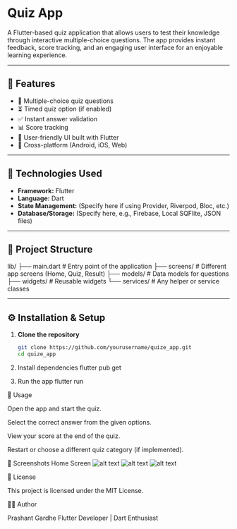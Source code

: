 # Quiz App

A Flutter-based quiz application that allows users to test their knowledge through interactive multiple-choice questions. The app provides instant feedback, score tracking, and an engaging user interface for an enjoyable learning experience.

---

## 📌 Features
- 📝 Multiple-choice quiz questions
- ⏳ Timed quiz option (if enabled)
- ✅ Instant answer validation
- 📊 Score tracking
- 🎨 User-friendly UI built with Flutter
- 📱 Cross-platform (Android, iOS, Web)

---

## 🚀 Technologies Used
- **Framework:** Flutter
- **Language:** Dart
- **State Management:** (Specify here if using Provider, Riverpod, Bloc, etc.)
- **Database/Storage:** (Specify here, e.g., Firebase, Local SQFlite, JSON files)

---

## 📂 Project Structure
lib/
├── main.dart # Entry point of the application
├── screens/ # Different app screens (Home, Quiz, Result)
├── models/ # Data models for questions
├── widgets/ # Reusable widgets
└── services/ # Any helper or service classes


---

## ⚙️ Installation & Setup

1. **Clone the repository**
   ```bash
   git clone https://github.com/yourusername/quize_app.git
   cd quize_app

2. Install dependencies
    flutter pub get

3. Run the app
     flutter run

🎯 Usage

Open the app and start the quiz.

Select the correct answer from the given options.

View your score at the end of the quiz.

Restart or choose a different quiz category (if implemented).

📸 Screenshots
Home Screen
![alt text](<WhatsApp Image 2025-08-14 at 17.23.01_285ed5cf.jpg>)
![alt text](<WhatsApp Image 2025-08-14 at 17.23.18_66b82a54.jpg>)
![alt text](<WhatsApp Image 2025-08-14 at 17.23.01_a9db00bc.jpg>)

📜 License

This project is licensed under the MIT License.

👨‍💻 Author

Prashant Gardhe
Flutter Developer | Dart Enthusiast

